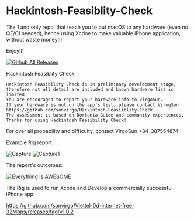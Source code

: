# Hackintosh-Feasiblity-Check

The 1 and only repo, that teach you to put macOS to any hardware (even no QE/CI needed), hence using Xcdoe to make valuable iPhone application, without waste money!!!

Enjoy!!!

[![Github All Releases](https://img.shields.io/github/downloads/sonvirgo/App-Hackintosh-Feasiblity-Check/total.svg)]()

Hackintosh Feasiblity Check

```
Hackintosh Feasibility Check is in preliminary development stage,
therefore not all detail are included and known hardware list is limited.
You are encouraged to report your hardware info to VirgoSun.
If your hardware is not on the app's list, please contact VirogSun
https://github.com/sonvirgo/Hackintosh-Feasiiblity-Check
The assessment is based on Dortania Guide and community experiences.
Thanks for using Hackintosh Feasibility Check!
```
For over all probability and difficulty, contact VirgoSun +84-387554874

Example Rig report:

![Capture](https://github.com/sonvirgo/Hackintosh-Feasiiblity-Check/assets/10823037/1e828ac4-b309-4c29-bf23-46c199ee3bda)
![Capture1](https://github.com/sonvirgo/Hackintosh-Feasiiblity-Check/assets/10823037/15a72d1f-2b16-4d78-821e-074aab4caece)

The report's outcomes:

[![Everything Is AWESOME](https://img.youtube.com/vi/LSjL13jmjUA/0.jpg)](https://www.youtube.com/watch?v=LSjL13jmjUA "Everything Is AWESOME")

The Rig is used to run Xcode and Develop a commercially successful iPhone app:

https://github.com/sonvirgo/Viettel-0d-internet-free-32Mbps/releases/tag/v1.0.2



